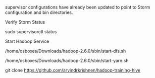 
supervisor configurations have already been updated to point to Storm configuration and bin directories.

Verify Storm Status

sudo supervisorctl status

Start Hadoop Service

/home/osboxes/Downloads/hadoop-2.6.0/sbin/start-dfs.sh

/home/osboxes/Downloads/hadoop-2.6.0/sbin/start-yarn.sh



git clone https://github.com/arvindrkrishnen/hadoop-training-hive

